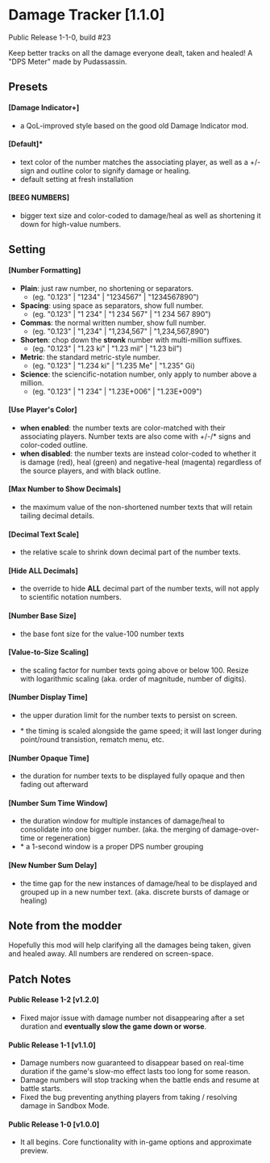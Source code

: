 # Damage Tracker [1.1.0] 
Public Release 1-1-0, build #23

Keep better tracks on all the damage everyone dealt, taken and healed! A "DPS Meter" made by Pudassassin.

## **Presets**

#### \[Damage Indicator+]
- a QoL-improved style based on the good old Damage Indicator mod.

#### \[Default]*
- text color of the number matches the associating player, as well as a +/- sign and outline color to signify damage or healing.
- default setting at fresh installation

#### \[BEEG NUMBERS]
- bigger text size and color-coded to damage/heal as well as shortening it down for high-value numbers.

## **Setting**

#### \[Number Formatting]
- **Plain**: just raw number, no shortening or separators.
    - (eg. "0.123" | "1234" | "1234567" | "1234567890")
- **Spacing**: using space as separators, show full number.
    - (eg. "0.123" | "1 234" | "1 234 567" | "1 234 567 890")
- **Commas**: the normal written number, show full number.
    - (eg. "0.123" | "1,234" | "1,234,567" | "1,234,567,890")
- **Shorten**: chop down the **stronk** number with multi-million suffixes.
    - (eg. "0.123" | "1.23 ki" | "1.23 mil" | "1.23 bil")
- **Metric**: the standard metric-style number.
    - (eg. "0.123" | "1.234 ki" | "1.235 Me" | "1.235" Gi)
- **Science**: the sciencific-notation number, only apply to number above a million.
    - (eg. "0.123" | "1 234" | "1.23E+006" | "1.23E+009")

#### \[Use Player's Color]
- **when enabled**: the number texts are color-matched with their associating players. Number texts are also come with +/-/* signs and color-coded outline.
- **when disabled**: the number texts are instead color-coded to whether it is damage (red), heal (green) and negative-heal (magenta) regardless of the source players, and with black outline.


#### \[Max Number to Show Decimals]
- the maximum value of the non-shortened number texts that will retain tailing decimal details.

#### \[Decimal Text Scale]
- the relative scale to shrink down decimal part of the number texts.

#### \[Hide ALL Decimals]
- the override to hide **ALL** decimal part of the number texts, will not apply to scientific notation numbers.


#### \[Number Base Size]
- the base font size for the value-100 number texts

#### \[Value-to-Size Scaling]
- the scaling factor for number texts going above or below 100. Resize with logarithmic scaling (aka. order of magnitude, number of digits).


#### \[Number Display Time]
- the upper duration limit for the number texts to persist on screen.
* \* the timing is scaled alongside the game speed; it will last longer during point/round transistion, rematch menu, etc.

#### \[Number Opaque Time]
- the duration for number texts to be displayed fully opaque and then fading out afterward

#### \[Number Sum Time Window]
- the duration window for multiple instances of damage/heal to consolidate into one bigger number. (aka. the merging of  damage-over-time or regeneration)
- \* a 1-second window is a proper DPS number grouping

#### \[New Number Sum Delay]
- the time gap for the new instances of damage/heal to be displayed and grouped up in a new number text. (aka. discrete bursts of damage or healing)


## **Note from the modder**
Hopefully this mod will help clarifying all the damages being taken, given and healed away. All numbers are rendered on screen-space.

## Patch Notes
#### Public Release 1-2 \[v1.2.0]
- Fixed major issue with damage number not disappearing after a set duration and **eventually slow the game down or worse**.

#### Public Release 1-1 \[v1.1.0]
- Damage numbers now guaranteed to disappear based on real-time duration if the game's slow-mo effect lasts too long for some reason.
- Damage numbers will stop tracking when the battle ends and resume at battle starts.
- Fixed the bug preventing anything players from taking / resolving damage in Sandbox Mode.

#### Public Release 1-0 \[v1.0.0]
- It all begins. Core functionality with in-game options and approximate preview.
